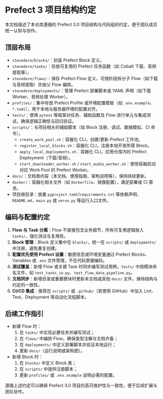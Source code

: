 # Prefect 3 项目结构约定

本文档描述了本仓库遵循的 Prefect 3.0 项目结构与代码组织约定，便于团队成员统一认知与协作。

## 顶层布局

- `stevedore/blocks/`：封装 Prefect Block 定义。
- `stevedore/tasks/`：存放可复用的 Prefect 任务函数（如 Cobalt 下载、音频提取等）。
- `stevedore/flows/`：保存 Prefect Flow 定义，可按阶段拆分子 Flow（如下载与音频提取）并由父 Flow 编排。
- `stevedore/deployments/`：管理 Prefect 部署脚本或 YAML 声明（如下载 Worker、音频处理 Worker）。
- `profiles/`：集中存放 Prefect Profile 或环境配置模板（如 `.env.example`、`*.toml`），用于本地与服务器环境的配置对齐。
- `tests/`：使用 `pytest` 等框架对任务、辅助函数及 Flow 进行单元与集成测试，确保逻辑正确性与回归验证。
- `scripts/`：与项目相关的辅助脚本（如 Block 注册、调试、数据模拟、CI 命令）。
  - `create_work_pool.sh`：容器化 CLI，创建/更新 Prefect 工作池。
  - `register_local_blocks.sh`：容器化 CLI，注册本地开发所需 Block。
  - `apply_local_deployments.sh`：容器化 CLI，应用仓库内的 Prefect Deployment（下载/音频）。
  - `start_downloader_worker.sh` / `start_audio_worker.sh`：使用容器启动对应 Work Pool 的 Prefect Worker。
- `docs/`：文档类内容（本文档、使用指南、架构说明等），保持持续更新。
- `docker/`：容器化相关文件（如 `Dockerfile`、镜像配置），满足部署或 CI 需求。
- 项目根目录：放置 `pyproject.toml`/`requirements.txt` 等依赖声明、`README.md`、`main.py` 或 `serve.py` 等运行入口文件。

## 编码与配置约定

1. **Flow 与 Task 分离**：Flow 不直接包含业务细节，所有可复用逻辑放入 `tasks/`，强化测试与复用性。
2. **Block 管理**：Block 定义集中在 `blocks/`，统一在 `scripts/` 或 `deployments/` 中注册，避免重复创建。
3. **配置优先使用 Prefect 设置**：敏感信息或环境变量通过 Prefect Blocks、Variables 或 `.env` 文件管理，不在代码里硬编码。
4. **测试覆盖**：新增 Flow 或关键 Task 时同步编写测试用例，`tests/` 中按模块命名文件，如 `test_tasks_io.py`、`test_flow_data_pipeline.py`。
5. **文档同步**：新增目录或重要模块时更新本文档或其他 `docs/` 文件，保持结构与约定的一致性。
6. **CI/CD 集成**：推荐在 `scripts/` 或 `.github/`（若使用 GitHub）中加入 Lint、Test、Deployment 等自动化流程脚本。

## 后续工作指引

- 新建 Flow 时：
  1. 在 `tasks/` 中实现必要任务并编写测试；
  2. 在 `flows/` 中编排 Flow，确保类型注解与文档齐备；
  3. 在 `deployments/` 中定义部署脚本并验证本地运行；
  4. 更新 `docs/`（运行说明或架构图）。
- 新增 Block 时：
  1. 在 `blocks/` 中定义 Block 类；
  2. 在 `scripts/` 中提供注册脚本；
  3. 更新 `profiles/` 或 `.env.example` 说明必需的配置。

遵循上述约定可以确保 Prefect 3.0 项目的高可维护性与一致性，便于后续扩展与团队协作。

